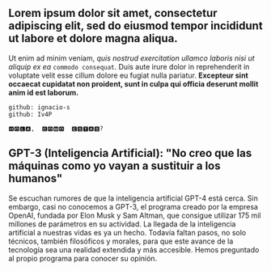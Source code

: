 ## Lorem ipsum dolor sit amet, consectetur adipiscing elit, sed do eiusmod tempor incididunt ut labore et dolore magna aliqua.
Ut enim ad minim veniam, *quis nostrud exercitation ullamco laboris nisi ut aliquip ex ea* ```commodo consequat```.
Duis aute irure dolor in reprehenderit in voluptate velit esse cillum dolore eu fugiat nulla pariatur.
__Excepteur sint occaecat cupidatat non proident, sunt in culpa qui officia deserunt mollit anim id est laborum.__
    
    github: ignacio-s
    github: Iv4P
    
    🅷🅾🅻🅰, ​ 🅲🅾🅼🅾 ​ 🅴🆂🆃🅰🆂?

## GPT-3 (Inteligencia Artificial): "No creo que las máquinas como yo vayan a sustituir a los humanos"

Se escuchan rumores de que la inteligencia artificial GPT-4 está cerca.
Sin embargo, casi no conocemos a GPT-3, el programa creado por la empresa OpenAI, fundada por Elon Musk y Sam Altman,
que consigue utilizar 175 mil millones de parámetros en su actividad.
La llegada de la inteligencia artificial a nuestras vidas es ya un hecho. Todavía faltan pasos, no solo técnicos, también filosóficos y morales,
para que este avance de la tecnología sea una realidad extendida y más accesible. Hemos preguntado al propio programa para conocer su opinión.
